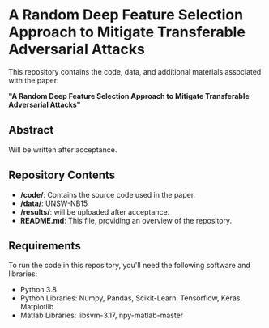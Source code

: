 # A Random Deep Feature Selection Approach to Mitigate Transferable Adversarial Attacks

This repository contains the code, data, and additional materials associated with the paper:

**"A Random Deep Feature Selection Approach to Mitigate Transferable Adversarial Attacks"**  

## Abstract

Will be written after acceptance.

## Repository Contents

- **/code/**: Contains the source code used in the paper.
- **/data/**: UNSW-NB15
- **/results/**: will be uploaded after acceptance.
- **README.md**: This file, providing an overview of the repository.

## Requirements

To run the code in this repository, you'll need the following software and libraries:

- Python 3.8
- Python Libraries: Numpy, Pandas, Scikit-Learn, Tensorflow, Keras, Matplotlib 
- Matlab Libraries: libsvm-3.17, npy-matlab-master
